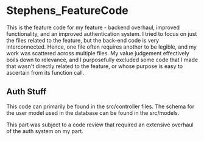 # Stephens_FeatureCode

This is the feature code for my feature - backend overhaul, improved functionality, and an improved authentication system. I tried to focus on just the files related to the feature, but the back-end code is very interconnected. Hence, one file often requires another to be legible, and my work was scattered across multiple files. My value judgement effectively boils down to relevance, and I purposefully excluded some code that I made that wasn't directly related to the feature, or whose purpose is easy to ascertain from its function call.

## Auth Stuff

This code can primarily be found in the src/controller files. The schema for the user model used in the database can be found in the src/models.

This part was subject to a code review that required an extensive overhaul of the auth system on my part.

